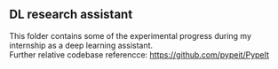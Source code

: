 ## DL research assistant

This folder contains some of the experimental progress during my internship as a deep learning assistant.\
Further relative codebase referencce: https://github.com/pypeit/PypeIt
